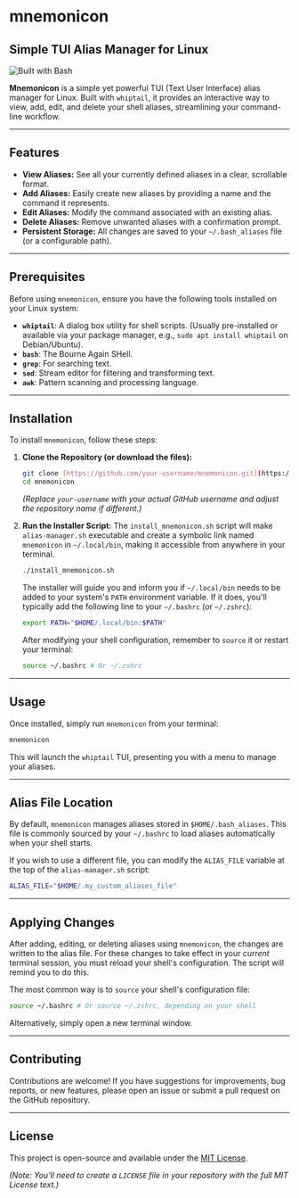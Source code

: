 # mnemonicon

## Simple TUI Alias Manager for Linux

![Built with Bash](https://img.shields.io/badge/Built%20with-Bash-1f425f.svg)

**Mnemonicon** is a simple yet powerful TUI (Text User Interface) alias manager for Linux. Built with `whiptail`, it provides an interactive way to view, add, edit, and delete your shell aliases, streamlining your command-line workflow.

---

## Features

* **View Aliases:** See all your currently defined aliases in a clear, scrollable format.
* **Add Aliases:** Easily create new aliases by providing a name and the command it represents.
* **Edit Aliases:** Modify the command associated with an existing alias.
* **Delete Aliases:** Remove unwanted aliases with a confirmation prompt.
* **Persistent Storage:** All changes are saved to your `~/.bash_aliases` file (or a configurable path).

---

## Prerequisites

Before using `mnemonicon`, ensure you have the following tools installed on your Linux system:

* **`whiptail`**: A dialog box utility for shell scripts. (Usually pre-installed or available via your package manager, e.g., `sudo apt install whiptail` on Debian/Ubuntu).
* **`bash`**: The Bourne Again SHell.
* **`grep`**: For searching text.
* **`sed`**: Stream editor for filtering and transforming text.
* **`awk`**: Pattern scanning and processing language.

---

## Installation

To install `mnemonicon`, follow these steps:

1.  **Clone the Repository (or download the files):**
    ```bash
    git clone [https://github.com/your-username/mnemonicon.git](https://github.com/your-username/mnemonicon.git)
    cd mnemonicon
    ```
    *(Replace `your-username` with your actual GitHub username and adjust the repository name if different.)*

2.  **Run the Installer Script:**
    The `install_mnemonicon.sh` script will make `alias-manager.sh` executable and create a symbolic link named `mnemonicon` in `~/.local/bin`, making it accessible from anywhere in your terminal.
    ```bash
    ./install_mnemonicon.sh
    ```

    The installer will guide you and inform you if `~/.local/bin` needs to be added to your system's `PATH` environment variable. If it does, you'll typically add the following line to your `~/.bashrc` (or `~/.zshrc`):
    ```bash
    export PATH="$HOME/.local/bin:$PATH"
    ```
    After modifying your shell configuration, remember to `source` it or restart your terminal:
    ```bash
    source ~/.bashrc # Or ~/.zshrc
    ```

---

## Usage

Once installed, simply run `mnemonicon` from your terminal:

```bash
mnemonicon
```

This will launch the `whiptail` TUI, presenting you with a menu to manage your aliases.

---

## Alias File Location

By default, `mnemonicon` manages aliases stored in `$HOME/.bash_aliases`. This file is commonly sourced by your `~/.bashrc` to load aliases automatically when your shell starts.

If you wish to use a different file, you can modify the `ALIAS_FILE` variable at the top of the `alias-manager.sh` script:

```bash
ALIAS_FILE="$HOME/.my_custom_aliases_file"
```

---

## Applying Changes

After adding, editing, or deleting aliases using `mnemonicon`, the changes are written to the alias file. For these changes to take effect in your *current* terminal session, you must reload your shell's configuration. The script will remind you to do this.

The most common way is to `source` your shell's configuration file:

```bash
source ~/.bashrc # Or source ~/.zshrc, depending on your shell
```

Alternatively, simply open a new terminal window.

---

## Contributing

Contributions are welcome! If you have suggestions for improvements, bug reports, or new features, please open an issue or submit a pull request on the GitHub repository.

---

## License

This project is open-source and available under the [MIT License](LICENSE).

*(Note: You'll need to create a `LICENSE` file in your repository with the full MIT License text.)*